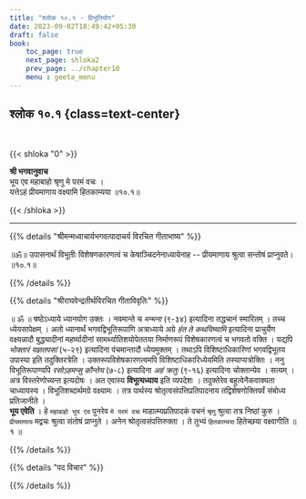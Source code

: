 ```yaml
---
title: "श्लोक १०.१ - विभूतियोग"
date: 2023-09-02T18:49:42+05:30
draft: false
book:
    toc_page: true
    next_page: shloka2
    prev_page: ../chapter10
    menu : geeta_menu
---
```



## श्लोक १०.१ {class=text-center}

<br/>

{{< shloka  "0"  >}}

**श्री भगवानुवाच**  
भूय एव महाबाहो श्रृणु मे परमं वचः ।   
यत्तेऽहं प्रीयमाणाय वक्ष्यामि हितकाम्यया ॥१०.१॥  

{{< /shloka >}}

---


{{% details "श्रीमन्मध्वाचार्यभगवत्पादाचर्य विरचित  गीताभाष्य" %}}

॥ॐ॥ उपासनार्थं विभूतीः विशेषणकारणत्वं च केषाञ्चिदनेनाध्यायेनाह -- 
प्रीयमाणाय श्रुत्वा सन्तोषं प्राप्नुवते।  ॥१०.१॥    

{{% /details %}}



{{% details "श्रीराघवेन्द्रतीर्थविरचित गीताविवृतिः" %}}

॥ ॐ ॥ षष्ठेऽध्याये ध्यानयोग उक्तः । 
नवमान्ते च *मन्मना* (९-३४) इत्यादिना तद्धचानं स्मारितम्‌ । 
तच्च ध्येयसापेक्षम्‌ । अतो ध्यानार्थं
भगवद्विभूतिरूपाणि अत्राध्याये अग्रे *हंत ते कथयिष्यामि* इत्यादिना
प्राचुर्येण वक्ष्यन्नादौ बुद्ध्यादीनां महर्ष्यादीनां सामर्थ्यातिशयोपेततया
निर्माणरूपं विशेषकारणत्वं च भगवतो वक्ति । यद्यपि *भोक्तारं यज्ञतपसां*
(५-२९) इत्यादिना पंचमान्तादौ ध्येयमुक्तम्‌ । तथाऽपि विशिष्टाधिकारिणां
भगवद्विभूतय उपास्या इति तदुक्तिरत्रेति । उक्तरूपविशेषकारणत्वमपि
विशिष्टाधिकारिध्येयमिति तस्याप्यत्रोक्तिः । ननु विभूतिरूपाण्यपि
*रसोऽहमप्सु कौन्तेय* (७-८) इत्यादिना *अहं क्रतुः* (९-१६)
इत्यादिना चोक्तान्येव । सत्यम्‌ । अत्र विस्तरेणोच्यन्त इत्यदोषः । अत
एवास्य **विभूत्यध्याय** इति व्यपदेशः । तदुक्तेरेव बहुत्वेनैकवाक्यता
चाध्यायस्य । विभूतिशब्दार्थमग्रे वक्ष्यामः । तत्र पार्थस्य
श्रोतृत्वसंपत्तिप्रतिपादनाय तद्विशेषणोक्तिपर्वं संबोध्य प्रतिजानीते ।   
**भूय एवेति** । हे `महाबाहो भूय एव` पुनरेव `मे परमं वचः` 
माहात्म्यप्रतिपादकं वचनं `श्रृणु` श्रुत्वा तत्र निष्ठां कुरु । 
`प्रीयमाणाय` मद्वचः श्रुत्वा संतोषं प्राप्नुते । 
अनेन श्रोतृत्वसंपत्तिरुक्ता । ते तुभ्यं `हितकाम्यया` 
हितेच्छया वक्ष्वागीति ॥ १ ॥

{{% /details %}}



{{% details "पद विचार" %}}


{{% /details %}}
